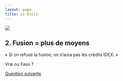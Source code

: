 ```yaml
---
layout: page
title: Le Quizz
---
```



<img src="https://media.giphy.com/media/3o6ZtluVFjf3MSL2Za/giphy.gif" />
<section>
<h2>2. Fusion = plus de moyens</h2>

<p>« Si on refuse la fusion, on n’aura pas les crédits IDEX. »</p>

<p class="more"><a href="#"></a>Vrai ou Faux ?</p>

<div class="details" style="display:none">
<p><strong>FAUX !</strong></p>

<p>C’est un chantage qui est à l’œuvre. Idex et Fusion sont à dissocier. Sur Toulouse ces crédits sont de 25M€ sur un budget total de tout l’enseignement supérieur de 1000M€.</p>

<p>Les 25 millions d’euros par an de manque à gagner en raison de l’arrêt de l’Idex sont à mettre en correspondance avec le coût d’une fusion : selon la Cour des Comptes, 30 millions d’euros par an pour l’université de Strasbourg.</p>
</div>

<p><a href="../quizz-q3">Question suivante</a></p>
</section>


